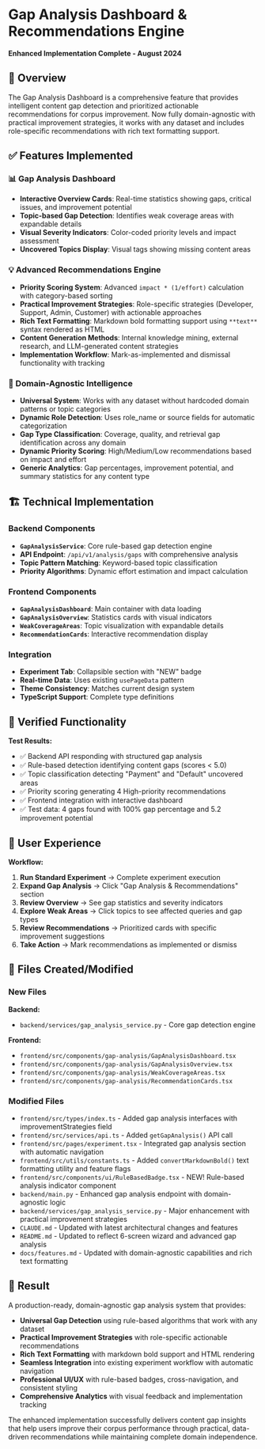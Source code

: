 # Gap Analysis Dashboard & Recommendations Engine

**Enhanced Implementation Complete - August 2024**

## 🎯 Overview

The Gap Analysis Dashboard is a comprehensive feature that provides intelligent content gap detection and prioritized actionable recommendations for corpus improvement. Now fully domain-agnostic with practical improvement strategies, it works with any dataset and includes role-specific recommendations with rich text formatting support.

## ✅ Features Implemented

### 📊 Gap Analysis Dashboard
- **Interactive Overview Cards**: Real-time statistics showing gaps, critical issues, and improvement potential
- **Topic-based Gap Detection**: Identifies weak coverage areas with expandable details
- **Visual Severity Indicators**: Color-coded priority levels and impact assessment
- **Uncovered Topics Display**: Visual tags showing missing content areas

### 💡 Advanced Recommendations Engine  
- **Priority Scoring System**: Advanced `impact * (1/effort)` calculation with category-based sorting
- **Practical Improvement Strategies**: Role-specific strategies (Developer, Support, Admin, Customer) with actionable approaches
- **Rich Text Formatting**: Markdown bold formatting support using `**text**` syntax rendered as HTML
- **Content Generation Methods**: Internal knowledge mining, external research, and LLM-generated content strategies
- **Implementation Workflow**: Mark-as-implemented and dismissal functionality with tracking

### 🧠 Domain-Agnostic Intelligence
- **Universal System**: Works with any dataset without hardcoded domain patterns or topic categories
- **Dynamic Role Detection**: Uses role_name or source fields for automatic categorization
- **Gap Type Classification**: Coverage, quality, and retrieval gap identification across any domain
- **Dynamic Priority Scoring**: High/Medium/Low recommendations based on impact and effort
- **Generic Analytics**: Gap percentages, improvement potential, and summary statistics for any content type

## 🏗️ Technical Implementation

### Backend Components
- **`GapAnalysisService`**: Core rule-based gap detection engine
- **API Endpoint**: `/api/v1/analysis/gaps` with comprehensive analysis
- **Topic Pattern Matching**: Keyword-based topic classification
- **Priority Algorithms**: Dynamic effort estimation and impact calculation

### Frontend Components
- **`GapAnalysisDashboard`**: Main container with data loading
- **`GapAnalysisOverview`**: Statistics cards with visual indicators
- **`WeakCoverageAreas`**: Topic visualization with expandable details
- **`RecommendationCards`**: Interactive recommendation display

### Integration
- **Experiment Tab**: Collapsible section with "NEW" badge
- **Real-time Data**: Uses existing `usePageData` pattern
- **Theme Consistency**: Matches current design system
- **TypeScript Support**: Complete type definitions

## 🧪 Verified Functionality

**Test Results:**
- ✅ Backend API responding with structured gap analysis
- ✅ Rule-based detection identifying content gaps (scores < 5.0)
- ✅ Topic classification detecting "Payment" and "Default" uncovered areas
- ✅ Priority scoring generating 4 High-priority recommendations
- ✅ Frontend integration with interactive dashboard
- ✅ Test data: 4 gaps found with 100% gap percentage and 5.2 improvement potential

## 🚀 User Experience

**Workflow:**
1. **Run Standard Experiment** → Complete experiment execution
2. **Expand Gap Analysis** → Click "Gap Analysis & Recommendations" section
3. **Review Overview** → See gap statistics and severity indicators
4. **Explore Weak Areas** → Click topics to see affected queries and gap types
5. **Review Recommendations** → Prioritized cards with specific improvement suggestions
6. **Take Action** → Mark recommendations as implemented or dismiss

## 📁 Files Created/Modified

### New Files
**Backend:**
- `backend/services/gap_analysis_service.py` - Core gap detection engine

**Frontend:**
- `frontend/src/components/gap-analysis/GapAnalysisDashboard.tsx`
- `frontend/src/components/gap-analysis/GapAnalysisOverview.tsx`
- `frontend/src/components/gap-analysis/WeakCoverageAreas.tsx`
- `frontend/src/components/gap-analysis/RecommendationCards.tsx`

### Modified Files
- `frontend/src/types/index.ts` - Added gap analysis interfaces with improvementStrategies field
- `frontend/src/services/api.ts` - Added `getGapAnalysis()` API call
- `frontend/src/pages/experiment.tsx` - Integrated gap analysis section with automatic navigation
- `frontend/src/utils/constants.ts` - Added `convertMarkdownBold()` text formatting utility and feature flags
- `frontend/src/components/ui/RuleBasedBadge.tsx` - NEW! Rule-based analysis indicator component
- `backend/main.py` - Enhanced gap analysis endpoint with domain-agnostic logic
- `backend/services/gap_analysis_service.py` - Major enhancement with practical improvement strategies
- `CLAUDE.md` - Updated with latest architectural changes and features
- `README.md` - Updated to reflect 6-screen wizard and advanced gap analysis
- `docs/features.md` - Updated with domain-agnostic capabilities and rich text formatting

## 🎉 Result

A production-ready, domain-agnostic gap analysis system that provides:
- **Universal Gap Detection** using rule-based algorithms that work with any dataset
- **Practical Improvement Strategies** with role-specific actionable recommendations
- **Rich Text Formatting** with markdown bold support and HTML rendering
- **Seamless Integration** into existing experiment workflow with automatic navigation
- **Professional UI/UX** with rule-based badges, cross-navigation, and consistent styling
- **Comprehensive Analytics** with visual feedback and implementation tracking

The enhanced implementation successfully delivers content gap insights that help users improve their corpus performance through practical, data-driven recommendations while maintaining complete domain independence.